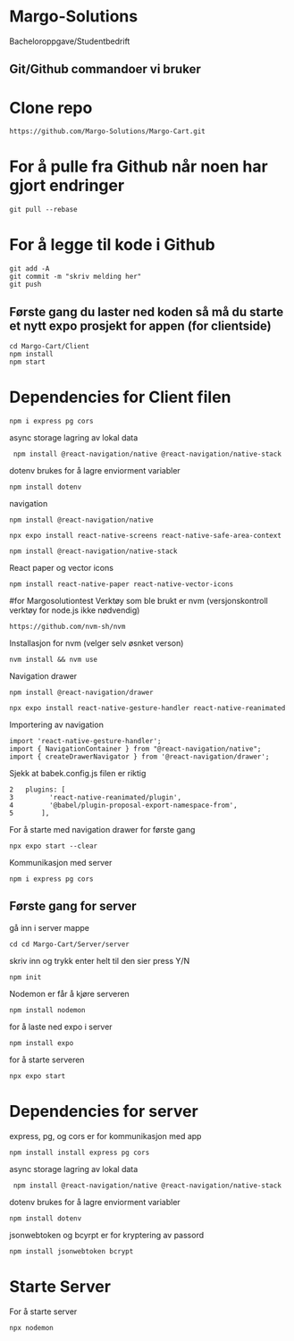# Margo-Solutions
Bacheloroppgave/Studentbedrift

## Git/Github commandoer vi bruker

# Clone repo
```
https://github.com/Margo-Solutions/Margo-Cart.git
```
# For å pulle fra Github når noen har gjort endringer
```
git pull --rebase
```
# For å legge til kode i Github
```
git add -A
git commit -m "skriv melding her"
git push
```

## Første gang du laster ned koden så må du starte et nytt expo prosjekt for appen (for clientside)
```
cd Margo-Cart/Client
npm install
npm start
```

# Dependencies for Client filen
```
npm i express pg cors
```
async storage lagring av lokal data
```
 npm install @react-navigation/native @react-navigation/native-stack
```
dotenv brukes for å lagre enviorment variabler
```
npm install dotenv
```
navigation
```
npm install @react-navigation/native
```
```
npx expo install react-native-screens react-native-safe-area-context
```
```
npm install @react-navigation/native-stack
```
React paper og vector icons
```
npm install react-native-paper react-native-vector-icons
```
#for Margosolutiontest
Verktøy som ble brukt er nvm (versjonskontroll verktøy for node.js ikke nødvendig)
```
https://github.com/nvm-sh/nvm
```
Installasjon for nvm (velger selv øsnket verson)
```
nvm install && nvm use 
```
Navigation drawer
```
npm install @react-navigation/drawer
```
```
npx expo install react-native-gesture-handler react-native-reanimated
```
Importering av navigation
```
import 'react-native-gesture-handler';
import { NavigationContainer } from "@react-navigation/native";
import { createDrawerNavigator } from '@react-navigation/drawer';
```
Sjekk at babek.config.js filen er riktig
```
2	plugins: [
3	      'react-native-reanimated/plugin',
4	      '@babel/plugin-proposal-export-namespace-from',
5	    ],
```
For å starte med navigation drawer for første gang
```
npx expo start --clear 
```
Kommunikasjon med server
```
npm i express pg cors
```

## Første gang for server 
gå inn i server mappe
```
cd cd Margo-Cart/Server/server
```
skriv inn og trykk enter helt til den sier press Y/N
```
npm init
```
Nodemon er får å kjøre serveren
```
npm install nodemon
```
for å laste ned expo i server
```
npm install expo
```
for å starte serveren
```
npx expo start
```

# Dependencies for server
express, pg, og cors er for kommunikasjon med app 
```
npm install install express pg cors 
```
async storage lagring av lokal data
```
 npm install @react-navigation/native @react-navigation/native-stack
```
dotenv brukes for å lagre enviorment variabler
```
npm install dotenv
```
jsonwebtoken og bcyrpt er for kryptering av passord
```
npm install jsonwebtoken bcrypt
```

# Starte Server
For å starte server
```
npx nodemon
```

